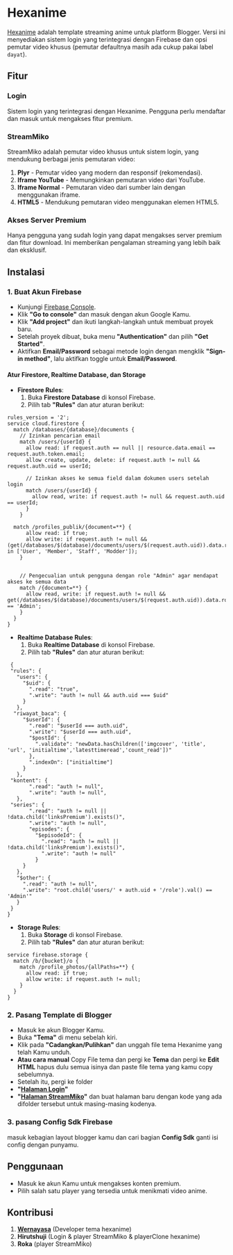 # Hexanime

[Hexanime](https://emissionhex.blogspot.com/2024/08/hexanime-v1-free.html?m=1#c2757858608377440120) adalah template streaming anime untuk platform Blogger. Versi ini menyediakan sistem login yang terintegrasi dengan Firebase dan opsi pemutar video khusus (pemutar defaultnya masih ada cukup pakai label `dayat`).

## Fitur

### Login
Sistem login yang terintegrasi dengan Hexanime. Pengguna perlu mendaftar dan masuk untuk mengakses fitur premium.

### StreamMiko
StreamMiko adalah pemutar video khusus untuk sistem login, yang mendukung berbagai jenis pemutaran video:

1. **Plyr** - Pemutar video yang modern dan responsif (rekomendasi).
2. **Iframe YouTube** - Memungkinkan pemutaran video dari YouTube.
3. **Iframe Normal** - Pemutaran video dari sumber lain dengan menggunakan iframe.
4. **HTML5** - Mendukung pemutaran video menggunakan elemen HTML5.

### Akses Server Premium
Hanya pengguna yang sudah login yang dapat mengakses server premium dan fitur download. Ini memberikan pengalaman streaming yang lebih baik dan eksklusif.

## Instalasi

### 1. Buat Akun Firebase
- Kunjungi [Firebase Console](https://console.firebase.google.com/).
- Klik **"Go to console"** dan masuk dengan akun Google Kamu.
- Klik **"Add project"** dan ikuti langkah-langkah untuk membuat proyek baru.
- Setelah proyek dibuat, buka menu **"Authentication"** dan pilih **"Get Started"**.
- Aktifkan **Email/Password** sebagai metode login dengan mengklik **"Sign-in method"**, lalu aktifkan toggle untuk **Email/Password**.

#### Atur Firestore, Realtime Database, dan Storage
- **Firestore Rules**:
  1. Buka **Firestore Database** di konsol Firebase.
  2. Pilih tab **"Rules"** dan atur aturan berikut:
```
rules_version = '2';
service cloud.firestore {
  match /databases/{database}/documents {
    // Izinkan pencarian email
    match /users/{userId} {
      allow read: if request.auth == null || resource.data.email == request.auth.token.email;
      allow create, update, delete: if request.auth != null && request.auth.uid == userId;
      
      // Izinkan akses ke semua field dalam dokumen users setelah login
      match /users/{userId} {
        allow read, write: if request.auth != null && request.auth.uid == userId;
      }
    }

  match /profiles_publik/{document=**} {
      allow read: if true;
      allow write: if request.auth != null && (get(/databases/$(database)/documents/users/$(request.auth.uid)).data.role in ['User', 'Member', 'Staff', 'Modder']);
    }


    // Pengecualian untuk pengguna dengan role "Admin" agar mendapat akses ke semua data
    match /{document=**} {
      allow read, write: if request.auth != null && get(/databases/$(database)/documents/users/$(request.auth.uid)).data.role == 'Admin';
    }
  }
}
```

- **Realtime Database Rules**:
  1. Buka **Realtime Database** di konsol Firebase.
  2. Pilih tab **"Rules"** dan atur aturan berikut:

 ```
  {
  "rules": {
    "users": {
      "$uid": {
        ".read": "true",
        ".write": "auth != null && auth.uid === $uid"
      }
    },    
   "riwayat_baca": {
      "$userId": {
        ".read": "$userId === auth.uid",
        ".write": "$userId === auth.uid",
        "$postId": {
          ".validate": "newData.hasChildren(['imgcover', 'title', 'url', 'initialtime','latesttimeread','count_read'])"
        },
        ".indexOn": ["initialtime"]
      }
    },
  "kontent": {
        ".read": "auth != null",
        ".write": "auth != null",
    },
  "series": {
        ".read": "auth != null || !data.child('linksPremium').exists()",
        ".write": "auth != null",
        "episodes": {
          "$episodeId": {
            ".read": "auth != null || !data.child('linksPremium').exists()",
            ".write": "auth != null"
          }
      }
    },    
    "$other": {
      ".read": "auth != null",
      ".write": "root.child('users/' + auth.uid + '/role').val() == 'Admin'"
    }
  }
}
  ```

- **Storage Rules**:
  1. Buka **Storage** di konsol Firebase.
  2. Pilih tab **"Rules"** dan atur aturan berikut:

```
service firebase.storage {
  match /b/{bucket}/o {
    match /profile_photos/{allPaths=**} {
      allow read: if true;
      allow write: if request.auth != null;
    }
  }
}
```

### 2. Pasang Template di Blogger
- Masuk ke akun Blogger Kamu.
- Buka **"Tema"** di menu sebelah kiri.
- Klik pada **"Cadangkan/Pulihkan"** dan unggah file tema Hexanime yang telah Kamu unduh.
- **Atau cara manual**
Copy File tema dan pergi ke **Tema** dan pergi ke **Edit HTML**
hapus dulu semua isinya dan paste file tema yang kamu copy sebelumnya.
- Setelah itu, pergi ke folder
 - **"[Halaman Login](https://github.com/MagicReincarnation/Form-login_byhirutshuji/tree/main/Form%20Login/Pages)"**
 - **"[Halaman StreamMiko](https://github.com/MagicReincarnation/Form-login_byhirutshuji/tree/main/StreamMiko/pages)"**
dan buat halaman baru dengan kode yang ada difolder tersebut untuk masing-masing kodenya.


### 3. pasang Config Sdk Firebase
masuk kebagian layout blogger kamu dan cari bagian **Config Sdk** ganti isi config dengan punyamu.

## Penggunaan

- Masuk ke akun Kamu untuk mengakses konten premium.
- Pilih salah satu player yang tersedia untuk menikmati video anime.

## Kontribusi 
 1. **[Wernayasa](https://emissionhex.blogspot.com/2024/08/hexanime-v1-free.html?m=1#c2757858608377440120)** (Developer tema hexanime)
 2. **Hirutshuji** (Login & player StreamMiko & playerClone hexanime)
 3. **Roka** (player StreamMiko)
